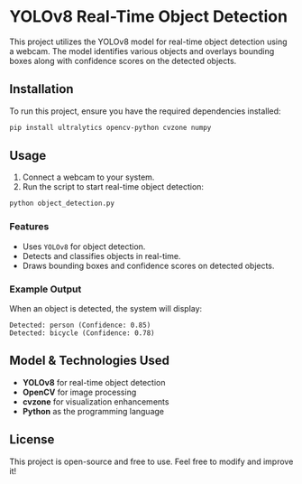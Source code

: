 # YOLOv8 Real-Time Object Detection

This project utilizes the YOLOv8 model for real-time object detection using a webcam. The model identifies various objects and overlays bounding boxes along with confidence scores on the detected objects.

## Installation
To run this project, ensure you have the required dependencies installed:
```bash
pip install ultralytics opencv-python cvzone numpy
```

## Usage
1. Connect a webcam to your system.
2. Run the script to start real-time object detection:
```bash
python object_detection.py
```

### Features
- Uses `YOLOv8` for object detection.
- Detects and classifies objects in real-time.
- Draws bounding boxes and confidence scores on detected objects.

### Example Output
When an object is detected, the system will display:
```
Detected: person (Confidence: 0.85)
Detected: bicycle (Confidence: 0.78)
```

## Model & Technologies Used
- **YOLOv8** for real-time object detection
- **OpenCV** for image processing
- **cvzone** for visualization enhancements
- **Python** as the programming language

## License
This project is open-source and free to use. Feel free to modify and improve it!
